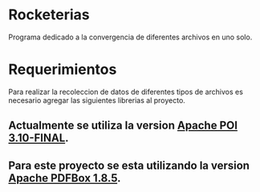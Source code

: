 Rocketerias
===========

Programa dedicado a la convergencia de diferentes archivos en uno solo.

Requerimientos
===========

Para realizar la recoleccion de datos de diferentes tipos de archivos es necesario agregar las siguientes librerias al proyecto.

## Actualmente se utiliza la version [**Apache POI 3.10-FINAL**](http://poi.apache.org/).
## Para este proyecto se esta utilizando la version [**Apache PDFBox 1.8.5**](http://pdfbox.apache.org/).

